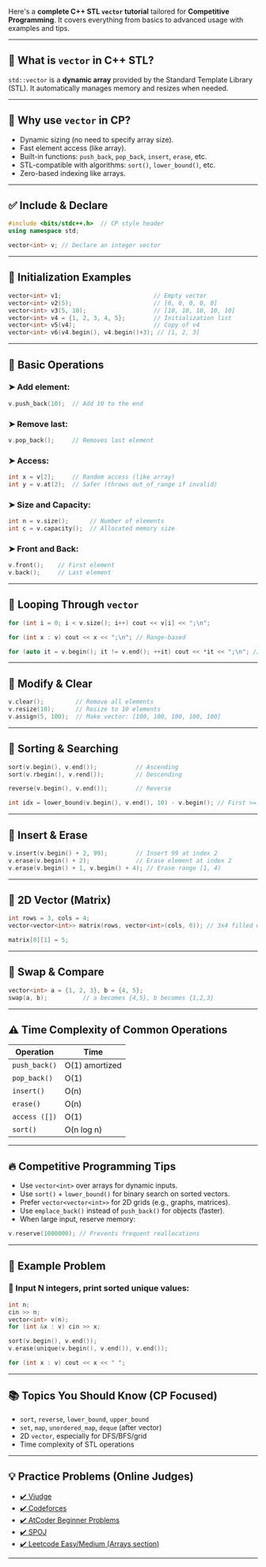 Here's a **complete C++ STL `vector` tutorial** tailored for **Competitive Programming**. It covers everything from basics to advanced usage with examples and tips.

---

## 🔷 What is `vector` in C++ STL?

`std::vector` is a **dynamic array** provided by the Standard Template Library (STL). It automatically manages memory and resizes when needed.

---

## 📌 Why use `vector` in CP?

* Dynamic sizing (no need to specify array size).
* Fast element access (like array).
* Built-in functions: `push_back`, `pop_back`, `insert`, `erase`, etc.
* STL-compatible with algorithms: `sort()`, `lower_bound()`, etc.
* Zero-based indexing like arrays.

---

## ✅ Include & Declare

```cpp
#include <bits/stdc++.h>  // CP style header
using namespace std;

vector<int> v; // Declare an integer vector
```

---

## 🔹 Initialization Examples

```cpp
vector<int> v1;                          // Empty vector
vector<int> v2(5);                       // [0, 0, 0, 0, 0]
vector<int> v3(5, 10);                   // [10, 10, 10, 10, 10]
vector<int> v4 = {1, 2, 3, 4, 5};        // Initialization list
vector<int> v5(v4);                      // Copy of v4
vector<int> v6(v4.begin(), v4.begin()+3); // [1, 2, 3]
```

---

## 🔸 Basic Operations

### ➤ Add element:

```cpp
v.push_back(10);  // Add 10 to the end
```

### ➤ Remove last:

```cpp
v.pop_back();     // Removes last element
```

### ➤ Access:

```cpp
int x = v[2];     // Random access (like array)
int y = v.at(2);  // Safer (throws out_of_range if invalid)
```

### ➤ Size and Capacity:

```cpp
int n = v.size();      // Number of elements
int c = v.capacity();  // Allocated memory size
```

### ➤ Front and Back:

```cpp
v.front();    // First element
v.back();     // Last element
```

---

## 🔸 Looping Through `vector`

```cpp
for (int i = 0; i < v.size(); i++) cout << v[i] << ";\n";

for (int x : v) cout << x << ";\n"; // Range-based

for (auto it = v.begin(); it != v.end(); ++it) cout << *it << ";\n"; // Iterator
```

---

## 🔸 Modify & Clear

```cpp
v.clear();         // Remove all elements
v.resize(10);      // Resize to 10 elements
v.assign(5, 100);  // Make vector: [100, 100, 100, 100, 100]
```

---

## 🔸 Sorting & Searching

```cpp
sort(v.begin(), v.end());           // Ascending
sort(v.rbegin(), v.rend());         // Descending

reverse(v.begin(), v.end());        // Reverse

int idx = lower_bound(v.begin(), v.end(), 10) - v.begin(); // First >= 10
```

---

## 🔸 Insert & Erase

```cpp
v.insert(v.begin() + 2, 99);        // Insert 99 at index 2
v.erase(v.begin() + 2);             // Erase element at index 2
v.erase(v.begin() + 1, v.begin() + 4); // Erase range [1, 4)
```

---

## 🔸 2D Vector (Matrix)

```cpp
int rows = 3, cols = 4;
vector<vector<int>> matrix(rows, vector<int>(cols, 0)); // 3x4 filled with 0

matrix[0][1] = 5;
```

---

## 🔸 Swap & Compare

```cpp
vector<int> a = {1, 2, 3}, b = {4, 5};
swap(a, b);          // a becomes {4,5}, b becomes {1,2,3}
```

---

## ⚠️ Time Complexity of Common Operations

| Operation     | Time           |
| ------------- | -------------- |
| `push_back()` | O(1) amortized |
| `pop_back()`  | O(1)           |
| `insert()`    | O(n)           |
| `erase()`     | O(n)           |
| `access ([])` | O(1)           |
| `sort()`      | O(n log n)     |

---

## 🔥 Competitive Programming Tips

* Use `vector<int>` over arrays for dynamic inputs.
* Use `sort()` + `lower_bound()` for binary search on sorted vectors.
* Prefer `vector<vector<int>>` for 2D grids (e.g., graphs, matrices).
* Use `emplace_back()` instead of `push_back()` for objects (faster).
* When large input, reserve memory:

```cpp
v.reserve(1000000); // Prevents frequent reallocations
```

---

## 🧠 Example Problem

### 📌 Input N integers, print sorted unique values:

```cpp
int n;
cin >> n;
vector<int> v(n);
for (int &x : v) cin >> x;

sort(v.begin(), v.end());
v.erase(unique(v.begin(), v.end()), v.end());

for (int x : v) cout << x << " ";
```

---

## 📚 Topics You Should Know (CP Focused)

* `sort`, `reverse`, `lower_bound`, `upper_bound`
* `set`, `map`, `unordered_map`, `deque` (after vector)
* 2D `vector`, especially for DFS/BFS/grid
* Time complexity of STL operations

---

## 💡 Practice Problems (Online Judges)

* [✔️ Vjudge](https://vjudge.net/)
* [✔️ Codeforces](https://codeforces.com/)
* [✔️ AtCoder Beginner Problems](https://atcoder.jp/)
* [✔️ SPOJ](https://www.spoj.com/)
* [✔️ Leetcode Easy/Medium (Arrays section)](https://leetcode.com/problemset/)

---



